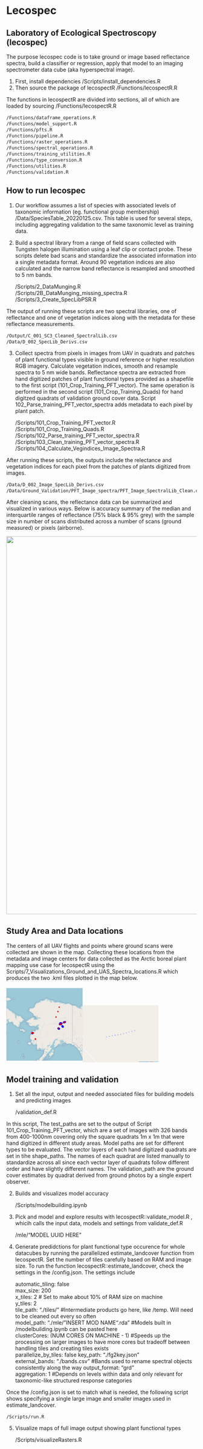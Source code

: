 Lecospec
================

## Laboratory of Ecological Spectroscopy (lecospec)

The purpose lecospec code is to take ground or image based reflectance
spectra, build a classifier or regression, apply that model to an
imaging spectrometer data cube (aka hyperspectral image).

1)  First, install dependencies /Scripts/install\_dependencies.R
2)  Then source the package of lecospectR /Functions/lecospectR.R

The functions in lecospectR are divided into sections, all of which are
loaded by sourcing /Functions/lecospectR.R

``` 
/Functions/dataframe_operations.R  
/Functions/model_support.R 
/Functions/pfts.R  
/Functions/pipeline.R  
/Functions/raster_operations.R 
/Functions/spectral_operations.R   
/Functions/training_utilities.R    
/Functions/type_conversion.R   
/Functions/utilities.R 
/Functions/validation.R    
```

## How to run lecospec

1)  Our workflow assumes a list of species with associated levels of
    taxonomic information (eg. functional group membership)
    /Data/SpeciesTable\_20220125.csv. This table is used for several
    steps, including aggregating validation to the same taxonomic level
    as training data.

2)  Build a spectral library from a range of field scans collected with
    Tungsten halogen illumination using a leaf clip or contact probe.
    These scripts delete bad scans and standardize the associated
    information into a single metadata format. Around 90 vegetation
    indices are also calculated and the narrow band reflectance is
    resampled and smoothed to 5 nm bands.
    
    /Scripts/2\_DataMunging.R  
    /Scripts/2B\_DataMunging\_missing\_spectra.R  
    /Scripts/3\_Create\_SpecLibPSR.R

The output of running these scripts are two spectral libraries, one of
reflectance and one of vegetation indices along with the metadata for
these reflectance measurements.

``` 
/Output/C_001_SC3_Cleaned_SpectralLib.csv   
/Data/D_002_SpecLib_Derivs.csv  
```

3)  Collect spectra from pixels in images from UAV in quadrats and
    patches of plant functional types visible in ground reference or
    higher resolution RGB imagery. Calculate vegetation indices, smooth
    and resample spectra to 5 nm wide bands. Reflectance spectra are
    extracted from hand digitized patches of plant functional types
    provided as a shapefile to the first script
    (101\_Crop\_Training\_PFT\_vector). The same operation is performed
    in the second script (101\_Crop\_Training\_Quads) for hand digitzed
    quadrats of validation ground cover data. Script
    102\_Parse\_training\_PFT\_vector\_spectra adds metadata to each
    pixel by plant patch.
    
    /Scripts/101\_Crop\_Training\_PFT\_vector.R  
    /Scripts/101\_Crop\_Training\_Quads.R  
    /Scripts/102\_Parse\_training\_PFT\_vector\_spectra.R  
    /Scripts/103\_Clean\_training\_PFT\_vector\_spectra.R  
    /Scripts/104\_Calculate\_Vegindices\_Image\_Spectra.R

After running these scripts, the outputs include the relectance and
vegetation indices for each pixel from the patches of plants digitized
from images.

``` 
/Data/D_002_Image_SpecLib_Derivs.csv    
/Data/Ground_Validation/PFT_Image_spectra/PFT_Image_SpectralLib_Clean.csv   
```

After cleaning scans, the reflectance data can be summarized and
visualized in various ways. Below is accuracy summary of the median and
interquartile ranges of reflectance (75% black & 95% grey) with the
sample size in number of scans distributed across a number of scans
(ground measured) or pixels (airborne).

<img src="./Output/Fnc_grp1_spectral_profiles_PFT_IMG_SPECTRA_ALL.jpg" width="1000" height="1000">

## Study Area and Data locations

The centers of all UAV flights and points where ground scans were
collected are shown in the map. Collecting these locations from the
metadata and image centers for data collected as the Arctic boreal plant
mapping use case for lecospectR using the
Scripts/7\_Visualizations\_Ground\_and\_UAS\_Spectra\_locations.R which
produces the two .kml files plotted in the map below.

<img src="Output/StudyAreaGround_Airborne_Spectra_Locs.jpg" width="40%" /><img src="Output/Prediction/EightmileQuads.jpeg" width="40%" />

## Model training and validation

1)  Set all the input, output and needed associated files for building
    models and predicting images
    
    /validation\_def.R

In this script, The test\_paths are set to the output of Script
101\_Crop\_Training\_PFT\_vector, which are a set of images with 326
bands from 400-1000nm covering only the square quadrats 1m x 1m that
were hand digitized in different study areas. Model paths are set for
different types to be evaluated. The vector layers of each hand
digitized quadrats are set in tihe shape\_paths. The names of each
quadrat are listed manually to standardize across all since each vector
layer of quadrats follow different order and have slightly different
names. The validation\_path are the ground cover estimates by quadrat
derived from ground photos by a single expert observer.

2)  Builds and visualizes model accuracy
    
    /Scripts/modelbuilding.ipynb

3)  Pick and model and explore results with
    lecospectR::validate\_model.R , whicih calls the input data, models
    and settings from validate\_def.R
    
    /mle/“MODEL UUID HERE”

4)  Generate predidctions for plant functional type occurence for whole
    datacubes by running the parallelized estimate\_landcover function
    from lecospectR. Set the number of tiles carefully based on RAM and
    image size. To run the function lecospectR::estimate\_landcover,
    check the settings in the /config.json. The settings include
    
    automatic\_tiling: false  
    max\_size: 200  
    x\_tiles: 2 \# Set to make about 10% of RAM size on machine  
    y\_tiles: 2  
    tile\_path: “./tiles/” \#Intermediate products go here, like /temp.
    Will need to be cleaned out every so often  
    model\_path: “./mle/”INSERT MOD NAME“.rda” \#Models built in
    /modelbuilding.ipynb can be pasted here  
    clusterCores: (NUM CORES ON MACHINE - 1) \#Speeds up the processing
    on larger images to have more cores but tradeoff between handling
    tiles and creating tiles exists  
    parallelize\_by\_tiles: false key\_path: “./fg2key.json”  
    external\_bands: “./bands.csv” \#Bands used to rename spectral
    objects consistently along the way output\_format: “grd”  
    aggregation: 1 \#Depends on levels within data and only relevant for
    taxonomic-like structured response categories

Once the /config.json is set to match what is needed, the following
script shows specifying a single large image and smaller images used in
estimate\_landcover.

``` 
/Scripts/run.R   
```

5)  Visualize maps of full image output showing plant functional types
    
    /Scripts/visualizeRasters.R
